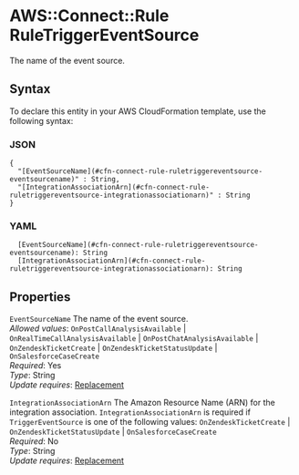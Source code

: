 # AWS::Connect::Rule RuleTriggerEventSource<a name="aws-properties-connect-rule-ruletriggereventsource"></a>

The name of the event source\. 

## Syntax<a name="aws-properties-connect-rule-ruletriggereventsource-syntax"></a>

To declare this entity in your AWS CloudFormation template, use the following syntax:

### JSON<a name="aws-properties-connect-rule-ruletriggereventsource-syntax.json"></a>

```
{
  "[EventSourceName](#cfn-connect-rule-ruletriggereventsource-eventsourcename)" : String,
  "[IntegrationAssociationArn](#cfn-connect-rule-ruletriggereventsource-integrationassociationarn)" : String
}
```

### YAML<a name="aws-properties-connect-rule-ruletriggereventsource-syntax.yaml"></a>

```
  [EventSourceName](#cfn-connect-rule-ruletriggereventsource-eventsourcename): String
  [IntegrationAssociationArn](#cfn-connect-rule-ruletriggereventsource-integrationassociationarn): String
```

## Properties<a name="aws-properties-connect-rule-ruletriggereventsource-properties"></a>

`EventSourceName`  <a name="cfn-connect-rule-ruletriggereventsource-eventsourcename"></a>
The name of the event source\.   
*Allowed values*: `OnPostCallAnalysisAvailable` \| `OnRealTimeCallAnalysisAvailable` \| `OnPostChatAnalysisAvailable` \| `OnZendeskTicketCreate` \| `OnZendeskTicketStatusUpdate` \| `OnSalesforceCaseCreate`  
*Required*: Yes  
*Type*: String  
*Update requires*: [Replacement](https://docs.aws.amazon.com/AWSCloudFormation/latest/UserGuide/using-cfn-updating-stacks-update-behaviors.html#update-replacement)

`IntegrationAssociationArn`  <a name="cfn-connect-rule-ruletriggereventsource-integrationassociationarn"></a>
 The Amazon Resource Name \(ARN\) for the integration association\. `IntegrationAssociationArn` is required if `TriggerEventSource` is one of the following values: `OnZendeskTicketCreate` \| `OnZendeskTicketStatusUpdate` \| `OnSalesforceCaseCreate`  
*Required*: No  
*Type*: String  
*Update requires*: [Replacement](https://docs.aws.amazon.com/AWSCloudFormation/latest/UserGuide/using-cfn-updating-stacks-update-behaviors.html#update-replacement)